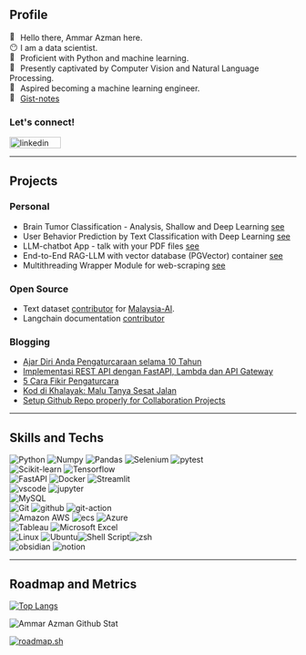 ## Profile

<img src="https://fonts.gstatic.com/s/e/notoemoji/latest/1f44b_1f3fb/512.gif" alt="👋" width="15" height="15"> Hello there, Ammar Azman here.<br>
<img src="https://fonts.gstatic.com/s/e/notoemoji/latest/1f636_200d_1f32b_fe0f/512.gif" alt="😶" width="15" height="15">   I am a data scientist.<br> 
<img src="https://fonts.gstatic.com/s/e/notoemoji/latest/1f40d/512.gif" alt="🐍" width="15" height="15">   Proficient with Python and machine learning.<br> 
<img src="https://fonts.gstatic.com/s/e/notoemoji/latest/1f440/512.gif" alt="👀" width="15" height="15">   Presently captivated by Computer Vision and Natural Language Processing. <br> 
<img src="https://fonts.gstatic.com/s/e/notoemoji/latest/1f680/512.gif" alt="🚀" width="15" height="15">   Aspired becoming a machine learning engineer.<br> 
<img src="https://fonts.gstatic.com/s/e/notoemoji/latest/1f47b/512.gif" alt="👻" width="15" height="15"> [Gist-notes](https://gist.github.com/Ammar-Azman) 

### Let's connect! <br>
[<img src="https://img.shields.io/badge/linkedin-%230077B5.svg?style=for-the-badge&logo=linkedin&logoColor=white" alt="linkedin" width="90" height="20">](https://www.linkedin.com/in/ammar-azman/)<br> 


---

## Projects

### Personal
- Brain Tumor Classification - Analysis, Shallow and Deep Learning [see](https://www.kaggle.com/code/ammarazman98/brain-tumor-classification-tensorflow)
- User Behavior Prediction by Text Classification with Deep Learning [see](https://github.com/Ammar-Azman/behavior_prediction_jobads_text.git)
- LLM-chatbot App - talk with your PDF files [see](https://github.com/Ammar-Azman/chat-gpt-pdf)
- End-to-End RAG-LLM with vector database (PGVector) container [see](https://github.com/Ammar-Azman/llm_rag_pgvector.git)
- Multithreading Wrapper Module for web-scraping [see](https://github.com/Ammar-Azman/xtractor)

### Open Source
- Text dataset [contributor](https://huggingface.co/Ammar-Azman) for [Malaysia-AI](https://github.com/mesolitica/malaysian-dataset/tree/master).
- Langchain documentation [contributor](https://github.com/langchain-ai/langchain/pull/15569)


### Blogging
<!-- BLOG-POST-LIST:START -->
- [Ajar Diri Anda Pengaturcaraan selama 10 Tahun](https://ammarazman.hashnode.dev/ajar-diri-anda-pengaturcaraan-selama-10-tahun)
- [Implementasi REST API dengan FastAPI, Lambda dan API Gateway](https://ammarazman.hashnode.dev/implementasi-rest-api-dengan-fastapi-lambda-dan-api-gateway)
- [5 Cara Fikir Pengaturcara](https://ammarazman.hashnode.dev/5-cara-fikir-pengaturcara)
- [Kod di Khalayak: Malu Tanya Sesat Jalan](https://ammarazman.hashnode.dev/kod-di-khalayak-malu-tanya-sesat-jalan)
- [Setup Github Repo properly for Collaboration Projects](https://ammarazman.hashnode.dev/setup-github-repo-properly-for-collaboration-projects)
<!-- BLOG-POST-LIST:END -->
---
## Skills and Techs
![Python](https://img.shields.io/badge/Python-FFD43B?style=for-the-badge&logo=python&logoColor=blue) ![Numpy](https://img.shields.io/badge/Numpy-777BB4?style=for-the-badge&logo=numpy&logoColor=white) ![Pandas](https://img.shields.io/badge/Pandas-2C2D72?style=for-the-badge&logo=pandas&logoColor=white) ![Selenium](https://img.shields.io/badge/Selenium-43B02A?style=for-the-badge&logo=Selenium&logoColor=white) ![pytest](https://img.shields.io/badge/Pytest-0A9EDC.svg?style=for-the-badge&logo=Pytest&logoColor=white)<br>
![Scikit-learn](https://img.shields.io/badge/scikit_learn-F7931E?style=for-the-badge&logo=scikit-learn&logoColor=white) ![Tensorflow](https://img.shields.io/badge/TensorFlow-FF6F00?style=for-the-badge&logo=tensorflow&logoColor=white)<br>
![FastAPI](https://img.shields.io/badge/fastapi-109989?style=for-the-badge&logo=FASTAPI&logoColor=white) ![Docker](https://img.shields.io/badge/Docker-2CA5E0?style=for-the-badge&logo=docker&logoColor=white) ![Streamlit](https://img.shields.io/badge/Streamlit-FF4B4B?style=for-the-badge&logo=Streamlit&logoColor=white)<br>
![vscode](https://img.shields.io/badge/Visual%20Studio%20Code-007ACC.svg?style=for-the-badge&logo=Visual-Studio-Code&logoColor=white) ![jupyter](https://img.shields.io/badge/Jupyter-F37626.svg?style=for-the-badge&logo=Jupyter&logoColor=white)<br>
![MySQL](https://img.shields.io/badge/mysql-%2300f.svg?style=for-the-badge&logo=mysql&logoColor=white)<br>
![Git](https://img.shields.io/badge/git-%23F05033.svg?style=for-the-badge&logo=git&logoColor=white) ![github](https://img.shields.io/badge/GitHub-181717.svg?style=for-the-badge&logo=GitHub&logoColor=white) ![git-action](https://img.shields.io/badge/GitHub%20Actions-2088FF.svg?style=for-the-badge&logo=GitHub-Actions&logoColor=white)<br>
![Amazon AWS](https://img.shields.io/badge/Amazon_AWS-FF9900?style=for-the-badge&logo=amazonaws&logoColor=white) ![ecs](https://img.shields.io/badge/Amazon%20ECS-FF9900.svg?style=for-the-badge&logo=Amazon-ECS&logoColor=white) ![Azure](https://img.shields.io/badge/azure-%230072C6.svg?style=for-the-badge&logo=microsoftazure&logoColor=white)<br>
![Tableau](https://img.shields.io/badge/Tableau-E97627?style=for-the-badge&logo=Tableau&logoColor=white) ![Microsoft Excel](https://img.shields.io/badge/Microsoft_Excel-217346?style=for-the-badge&logo=microsoft-excel&logoColor=white)<br>
![Linux](https://img.shields.io/badge/Linux-FCC624?style=for-the-badge&logo=linux&logoColor=black) ![Ubuntu](https://img.shields.io/badge/Ubuntu-E95420?style=for-the-badge&logo=ubuntu&logoColor=white)![Shell Script](https://img.shields.io/badge/shell_script-%23121011.svg?style=for-the-badge&logo=gnu-bash&logoColor=white)![zsh](https://img.shields.io/badge/Zsh-F15A24.svg?style=for-the-badge&logo=Zsh&logoColor=white) <br>
![obsidian](https://img.shields.io/badge/Obsidian-7C3AED.svg?style=for-the-badge&logo=Obsidian&logoColor=white) ![notion](https://img.shields.io/badge/Notion-000000.svg?style=for-the-badge&logo=Notion&logoColor=white)

---
## Roadmap and Metrics
[![Top Langs](https://github-readme-stats.vercel.app/api/top-langs/?username=Ammar-Azman&show_icons=True&hide_border=True&theme=tokyonight)](https://github.com/anuraghazra/github-readme-stats)

<img allign="left" alt="Ammar Azman Github Stat" src="https://github-readme-stats.vercel.app/api?username=Ammar-Azman&show_icons=True&hide_border=True&theme=tokyonight" /> 

[![roadmap.sh](https://api.roadmap.sh/v1-badge/wide/64acfd9614678473bb612dd3?variant=dark&roadmaps=python%2Cdevops%2Cdocker)](https://roadmap.sh)



